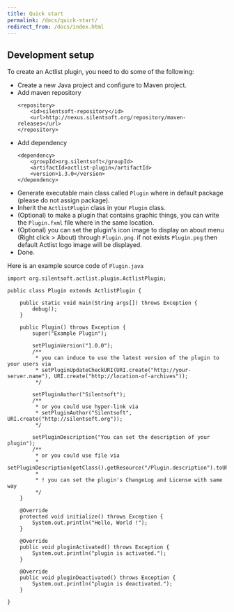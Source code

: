 ```yaml
---
title: Quick start
permalink: /docs/quick-start/
redirect_from: /docs/index.html
---
```


## Development setup

To create an Actlist plugin, you need to do some of the following:
* Create a new Java project and configure to Maven project.
* Add maven repository
  ```
  <repository>
      <id>silentsoft-repository</id>
      <url>http://nexus.silentsoft.org/repository/maven-releases</url>
  </repository>
  ```
* Add dependency
  ```
  <dependency>
      <groupId>org.silentsoft</groupId>
      <artifactId>actlist-plugin</artifactId>
      <version>1.3.0</version>
  </dependency>
  ```
* Generate executable main class called `Plugin` where in default package (please do not assign package).
* Inherit the `ActlistPlugin` class in your `Plugin` class.
* (Optional) to make a plugin that contains graphic things, you can write the `Plugin.fxml` file where in the same location.
* (Optional) you can set the plugin's icon image to display on about menu (Right click > About) through `Plugin.png`. if not exists `Plugin.png` then default Actlist logo image will be displayed.
* Done.

Here is an example source code of `Plugin.java`
```
import org.silentsoft.actlist.plugin.ActlistPlugin;

public class Plugin extends ActlistPlugin {

    public static void main(String args[]) throws Exception {
        debug();
    }

    public Plugin() throws Exception {
        super("Example Plugin");

        setPluginVersion("1.0.0");
        /**
         * you can induce to use the latest version of the plugin to your users via
         * setPluginUpdateCheckURI(URI.create("http://your-server.name"), URI.create("http://location-of-archives"));
         */

        setPluginAuthor("Silentsoft");
        /**
         * or you could use hyper-link via
         * setPluginAuthor("Silentsoft", URI.create("http://silentsoft.org"));
         */

        setPluginDescription("You can set the description of your plugin");
        /**
         * or you could use file via
         * setPluginDescription(getClass().getResource("/Plugin.description").toURI());
         *
         * ! you can set the plugin's ChangeLog and License with same way
         */
    }

    @Override
    protected void initialize() throws Exception {
        System.out.println("Hello, World !");
    }

    @Override
    public void pluginActivated() throws Exception {
        System.out.println("plugin is activated.");
    }

    @Override
    public void pluginDeactivated() throws Exception {
        System.out.println("plugin is deactivated.");
    }

}
```
